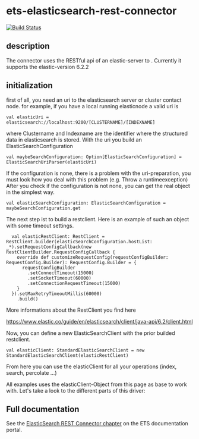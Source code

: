 # ets-elasticsearch-rest-connector

[![Build Status](https://travis-ci.com/Galeria-Kaufhof/ets-elasticsearch-rest-connector.svg?branch=master)](https://travis-ci.com/Galeria-Kaufhof/ets-elasticsearch-rest-connector)

## description
The connector uses the RESTful api of an elastic-server to .
Currently it supports the elastic-version 6.2.2

## initialization
first of all, you need an uri to the elasticsearch server or cluster contact node.
for example, if you have a local running elasticnode a valid uri is
    
    val elasticUri = elasticsearch://localhost:9200/[CLUSTERNAME]/[INDEXNAME]
 
where Clustername and Indexname are the identifier where the structured data in elasticsearch is stored.
With the uri you build an ElasticSearchConfiguration

    val maybeSearchConfiguration: Option[ElasticSearchConfiguration] = ElasticSearchUriParser(elasticUri)
    
If the configuration is none, there is a problem with the uri-preparation, you must look how you deal with
this problem (e.g. Throw a runtimeexception)
After you check if the configuration is not none, you can get the real object in the simplest way.

    val elasticSearchConfiguration: ElasticSearchConfiguration = maybeSearchConfiguration.get

The next step ist to build a restclient. Here is an example of such an object with some timeout settings. 

      val elasticRestClient: RestClient = RestClient.builder(elasticSearchConfiguration.hostList: _*).setRequestConfigCallback(new RestClientBuilder.RequestConfigCallback {
        override def customizeRequestConfig(requestConfigBuilder: RequestConfig.Builder): RequestConfig.Builder = {
          requestConfigBuilder
            .setConnectTimeout(15000)
            .setSocketTimeout(60000)
            .setConnectionRequestTimeout(15000)
        }
      }).setMaxRetryTimeoutMillis(60000)
        .build()

More informations about the RestClient you find here

https://www.elastic.co/guide/en/elasticsearch/client/java-api/6.2/client.html

Now, you can define a new ElasticSearchClient with the prior builded restclient.

    val elasticClient: StandardElasticSearchClient = new StandardElasticSearchClient(elasticRestClient)
    
From here you can use the elasticClient for all your operations (index, search, percolate ...)

All examples uses the elasticClient-Object from this page as base to work with.
Let's take a look to the different parts of this driver:


## Full documentation

See the [ElasticSearch REST Connector chapter](https://galeria-kaufhof.github.io/ets-documentation/ElasticSearch-REST-Connector/) on the ETS documentation portal.
